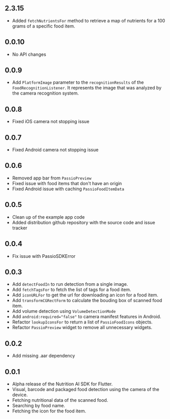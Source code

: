## 2.3.15

* Added `fetchNutrientsFor` method to retrieve a map of nutrients for a 100 grams of a specific food item.

## 0.0.10

* No API changes

## 0.0.9

* Add `PlatformImage` parameter to the `recognitionResults` of the `FoodRecognitionListener`. It represents the image that was analyzed by the camera recognition system.

## 0.0.8

* Fixed iOS camera not stopping issue

## 0.0.7

* Fixed Android camera not stopping issue

## 0.0.6

* Removed app bar from `PassioPreview`
* Fixed issue with food items that don't have an origin
* Fixed Android issue with caching `PassioFoodItemData`

## 0.0.5

* Clean up of the example app code
* Added distribution github repository with the source code and issue tracker

## 0.0.4

* Fix issue with PassioSDKError

## 0.0.3

* Add `detectFoodIn` to run detection from a single image.
* Add `fetchTagsFor` to fetch the list of tags for a food item.
* Add `iconURLFor` to get the url for downloading an icon for a food item.
* Add `transformCGRectForm` to calculate the bouding box of scanned food item.
* Add volume detection using `VolumeDetectionMode`
* Add `android:required="false"` to camera manifest features in Android.
* Refactor `lookupIconsFor` to return a list of `PassioFoodIcons` objects.
* Refactor `PassioPreview` widget to remove all unnecessary widgets. 

## 0.0.2

* Add missing .aar dependency

## 0.0.1

* Alpha release of the Nutrition AI SDK for Flutter.
* Visual, barcode and packaged food detection using the camera of the device.
* Fetching nutritional data of the scanned food.
* Searching by food name.
* Fetching the icon for the food item.
